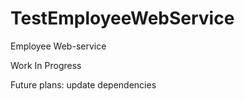 # TestEmployeeWebService
Employee Web-service


Work In Progress


Future plans: update dependencies
